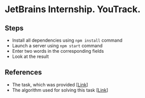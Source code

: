 # JetBrains Internship. YouTrack.

## Steps ##

* Install all dependencies using `npm install` command
* Launch a server using `npm start` command
* Enter two words in the corresponding fields
* Look at the result

## References ##

* The task, which was provided [[Link](http://rosalind.info/problems/edta/)]
* The algorithm used for solving this task [[Link](https://en.wikipedia.org/wiki/Levenshtein_distance)]


